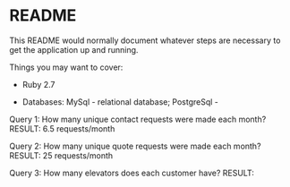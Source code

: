 # README

This README would normally document whatever steps are necessary to get the
application up and running.

Things you may want to cover:

* Ruby 2.7

* Databases: MySql - relational database; PostgreSql - 

Query 1: How many unique contact requests were made each month?
RESULT: 6.5 requests/month

Query 2: How many unique quote requests were made each month?
RESULT: 25 requests/month

Query 3: How many elevators does each customer have?
RESULT: 
